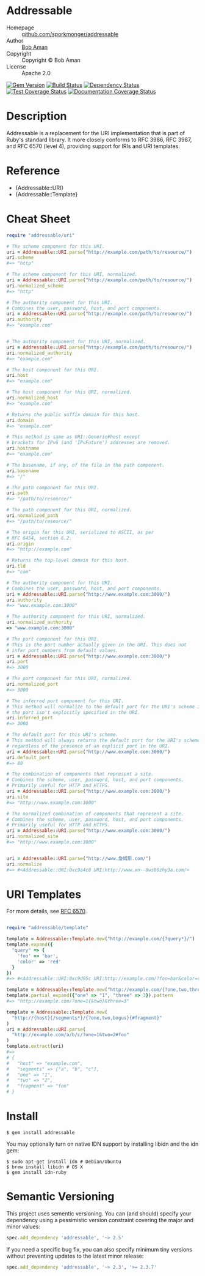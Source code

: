 # Addressable

<dl>
  <dt>Homepage</dt><dd><a href="https://github.com/sporkmonger/addressable">github.com/sporkmonger/addressable</a></dd>
  <dt>Author</dt><dd><a href="mailto:bob@sporkmonger.com">Bob Aman</a></dd>
  <dt>Copyright</dt><dd>Copyright © Bob Aman</dd>
  <dt>License</dt><dd>Apache 2.0</dd>
</dl>

[![Gem Version](http://img.shields.io/gem/dt/addressable.svg)][gem]
[![Build Status](https://secure.travis-ci.org/sporkmonger/addressable.svg?branch=master)][travis]
[![Dependency Status](https://gemnasium.com/sporkmonger/addressable.svg?travis)][gemnasium]
[![Test Coverage Status](https://img.shields.io/coveralls/sporkmonger/addressable.svg)][coveralls]
[![Documentation Coverage Status](http://inch-ci.org/github/sporkmonger/addressable.svg?branch=master)][inch]

[gem]: https://rubygems.org/gems/addressable
[travis]: http://travis-ci.org/sporkmonger/addressable
[gemnasium]: https://gemnasium.com/sporkmonger/addressable
[coveralls]: https://coveralls.io/r/sporkmonger/addressable
[inch]: http://inch-ci.org/github/sporkmonger/addressable

# Description

Addressable is a replacement for the URI implementation that is part of
Ruby's standard library. It more closely conforms to RFC 3986, RFC 3987, and
RFC 6570 (level 4), providing support for IRIs and URI templates.

# Reference

- {Addressable::URI}
- {Addressable::Template}

# Cheat Sheet

```ruby
require "addressable/uri"

# The scheme component for this URI.
uri = Addressable::URI.parse("http://example.com/path/to/resource/")
uri.scheme
#=> "http"

# The scheme component for this URI, normalized. 
uri = Addressable::URI.parse("http://example.com/path/to/resource/")
uri.normalized_scheme
#=> "http"

# The authority component for this URI.
# Combines the user, password, host, and port components.
uri = Addressable::URI.parse("http://example.com/path/to/resource/")
uri.authority
#=> "example.com"


# The authority component for this URI, normalized.
uri = Addressable::URI.parse("http://example.com/path/to/resource/")
uri.normalized_authority
#=> "example.com"

# The host component for this URI.
uri.host 
#=> "example.com"

# The host component for this URI, normalized.
uri.normalized_host
#=> "example.com"

# Returns the public suffix domain for this host.
uri.domain 
#=> "example.com"

# This method is same as URI::Generic#host except
# brackets for IPv6 (and 'IPvFuture') addresses are removed.
uri.hostname
#=> "example.com"

# The basename, if any, of the file in the path component.
uri.basename
#=> "/"

# The path component for this URI.
uri.path
#=> "/path/to/resource/"

# The path component for this URI, normalized.
uri.normalized_path
#=> "/path/to/resource/"

# The origin for this URI, serialized to ASCII, as per
# RFC 6454, section 6.2.
uri.origin
#=> "http://example.com"

# Returns the top-level domain for this host.
uri.tld
#=> "com"

# The authority component for this URI.
# Combines the user, password, host, and port components.
uri = Addressable::URI.parse("http://www.example.com:3000/")
uri.authority
#=> "www.example.com:3000"

# The authority component for this URI, normalized.
uri.normalized_authority
=> "www.example.com:3000"

# The port component for this URI.
# This is the port number actually given in the URI. This does not
# infer port numbers from default values.
uri = Addressable::URI.parse("http://www.example.com:3000/")
uri.port
#=> 3000

# The port component for this URI, normalized.
uri.normalized_port
#=> 3000

# The inferred port component for this URI.
# This method will normalize to the default port for the URI's scheme if
# the port isn't explicitly specified in the URI.
uri.inferred_port
#=> 3000

# The default port for this URI's scheme.
# This method will always returns the default port for the URI's scheme
# regardless of the presence of an explicit port in the URI.
uri = Addressable::URI.parse("http://www.example.com:3000/")
uri.default_port
#=> 80

# The combination of components that represent a site.
# Combines the scheme, user, password, host, and port components.
# Primarily useful for HTTP and HTTPS.
uri = Addressable::URI.parse("http://www.example.com:3000/")
uri.site
#=> "http://www.example.com:3000"

# The normalized combination of components that represent a site.
# Combines the scheme, user, password, host, and port components.
# Primarily useful for HTTP and HTTPS.
uri = Addressable::URI.parse("http://www.example.com:3000/")
uri.normalized_site
#=> "http://www.example.com:3000"


uri = Addressable::URI.parse("http://www.詹姆斯.com/")
uri.normalize
#=> #<Addressable::URI:0xc9a4c8 URI:http://www.xn--8ws00zhy3a.com/>
```

# URI Templates

For more details, see [RFC 6570](https://www.rfc-editor.org/rfc/rfc6570.txt).


```ruby

require "addressable/template"

template = Addressable::Template.new("http://example.com/{?query*}/")
template.expand({
  "query" => {
    'foo' => 'bar',
    'color' => 'red'
  }
})
#=> #<Addressable::URI:0xc9d95c URI:http://example.com/?foo=bar&color=red>

template = Addressable::Template.new("http://example.com/{?one,two,three}")
template.partial_expand({"one" => "1", "three" => 3}).pattern
#=> "http://example.com/?one=1{&two}&three=3"

template = Addressable::Template.new(
  "http://{host}{/segments*}/{?one,two,bogus}{#fragment}"
)
uri = Addressable::URI.parse(
  "http://example.com/a/b/c/?one=1&two=2#foo"
)
template.extract(uri)
#=>
# {
#   "host" => "example.com",
#   "segments" => ["a", "b", "c"],
#   "one" => "1",
#   "two" => "2",
#   "fragment" => "foo"
# }
```

# Install

```console
$ gem install addressable
```

You may optionally turn on native IDN support by installing libidn and the
idn gem:

```console
$ sudo apt-get install idn # Debian/Ubuntu
$ brew install libidn # OS X
$ gem install idn-ruby
```

# Semantic Versioning

This project uses sementic versioning. You can (and should) specify your
dependency using a pessimistic version constraint covering the major and minor
values:

```ruby
spec.add_dependency 'addressable', '~> 2.5'
```

If you need a specific bug fix, you can also specify minimum tiny versions
without preventing updates to the latest minor release:

```ruby
spec.add_dependency 'addressable', '~> 2.3', '>= 2.3.7'
```
